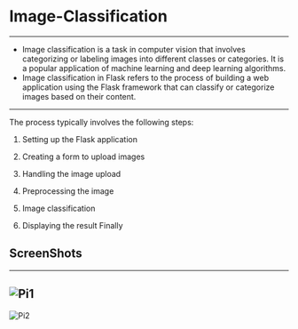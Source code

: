 # Image-Classification
----------------------
* Image classification is a task in computer vision that involves categorizing or labeling images into different classes or categories. It is a popular application of machine learning and deep learning algorithms.
* Image classification in Flask refers to the process of building a web application using the Flask framework that can classify or categorize images based on their content. 

***
The process typically involves the following steps:
1. Setting up the Flask application 

2. Creating a form to upload images

3. Handling the image upload

4. Preprocessing the image

5. Image classification

6. Displaying the result Finally


## ScreenShots
**************
![Pi1](https://github.com/2000030172/Image-Classification-Flask/assets/111510458/e91c15ae-4c6f-4e0b-b919-801ecf524b2b)
-------------
![Pi2](https://github.com/2000030172/Image-Classification-Flask/assets/111510458/8677c349-4f97-4edd-a0f9-befef8985236)
